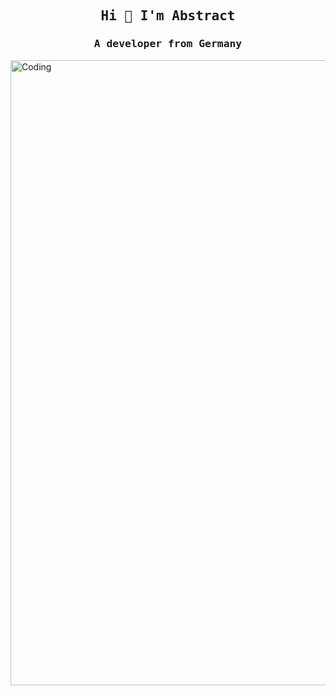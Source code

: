 <h2 align="center"><samp>Hi 👋 I'm Abstract</samp></h2>
<h3 align="center"><samp>A developer from Germany</samp> </h3>
<img align="center" alt="Coding" width="1000" src="https://github.com/abstract-de/abstract-de/blob/main/abstractbanner.gif?raw=true">

<!--
**abstract-de/abstract-de** is a ✨ _special_ ✨ repository because its `README.md` (this file) appears on your GitHub profile.

Here are some ideas to get you started:

- 🔭 I’m currently working on ...
- 🌱 I’m currently learning ...
- 👯 I’m looking to collaborate on ...
- 🤔 I’m looking for help with ...
- 💬 Ask me about ...
- 📫 How to reach me: ...
- 😄 Pronouns: ...
- ⚡ Fun fact: ...
-->
